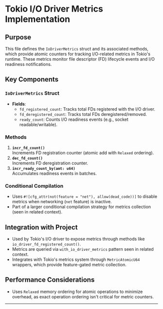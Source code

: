 # Tokio I/O Driver Metrics Implementation

## Purpose
This file defines the `IoDriverMetrics` struct and its associated methods, which provide atomic counters for tracking I/O-related metrics in Tokio's runtime. These metrics monitor file descriptor (FD) lifecycle events and I/O readiness notifications.

## Key Components

### `IoDriverMetrics` Struct
- **Fields**:
  - `fd_registered_count`: Tracks total FDs registered with the I/O driver.
  - `fd_deregistered_count`: Tracks total FDs deregistered/removed.
  - `ready_count`: Counts I/O readiness events (e.g., socket readable/writable).

### Methods
1. **`incr_fd_count()`**  
   Increments FD registration counter (atomic add with `Relaxed` ordering).
2. **`dec_fd_count()`**  
   Increments FD deregistration counter.
3. **`incr_ready_count_by(amt: u64)`**  
   Accumulates readiness events in batches.

### Conditional Compilation
- Uses `#![cfg_attr(not(feature = "net"), allow(dead_code))]` to disable metrics when networking (`net` feature) is inactive.
- Part of a larger conditional compilation strategy for metrics collection (seen in related context).

## Integration with Project
- Used by Tokio's I/O driver to expose metrics through methods like `io_driver_fd_registered_count()`.
- Metrics are queried via `with_io_driver_metrics` pattern seen in related context.
- Integrates with Tokio's metrics system through `MetricAtomicU64` wrappers, which provide feature-gated metric collection.

## Performance Considerations
- Uses `Relaxed` memory ordering for atomic operations to minimize overhead, as exact operation ordering isn't critical for metric counters.

---
